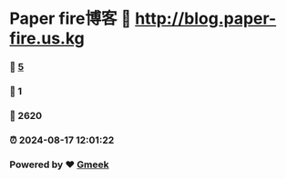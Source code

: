 # Paper fire博客 :link: http://blog.paper-fire.us.kg 
### :page_facing_up: [5](http://blog.paper-fire.us.kg/tag.html) 
### :speech_balloon: 1 
### :hibiscus: 2620 
### :alarm_clock: 2024-08-17 12:01:22 
### Powered by :heart: [Gmeek](https://github.com/Meekdai/Gmeek)
